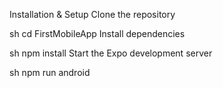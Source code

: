 Installation & Setup
Clone the repository

sh
cd FirstMobileApp
Install dependencies

sh
npm install
Start the Expo development server

sh
npm run android